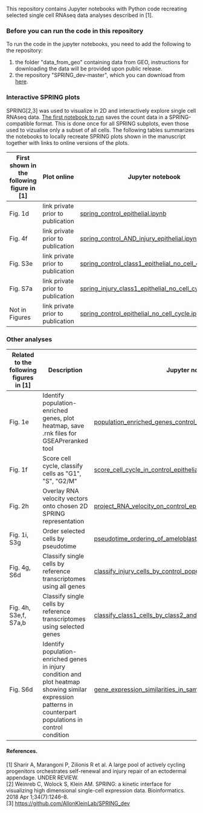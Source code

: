 This repository contains Jupyter notebooks with Python code recreating selected single cell RNAseq data analyses described in [1].

### Before you can run the code in this repository
To run the code in the jupyter notebooks, you need to add the following to the repository:
1) the folder "data_from_geo" containing data from GEO, instructions for downloading the data will be provided upon public release.
2) the repository "SPRING_dev-master", which you can download from [here](https://github.com/AllonKleinLab/SPRING).

### Interactive SPRING plots
SPRING[2,3] was used to visualize in 2D and interactively explore single cell RNAseq data. [The first notebook to run](spring_save_counts_for_all_plots.ipynb) saves the count data in a SPRING-compatible format. This is done once for all SPRING subplots, even those used to vizualise only a subset of all cells.
The following tables summarizes the notebooks to locally recreate SPRING plots shown in the manuscript together with links to online versions of the plots.

First shown in the following figure in [1] | Plot online | Jupyter notebook
 --- | --- | ---
Fig. 1d | link private prior to publication | [spring_control_epithelial.ipynb](spring_control_epithelial.ipynb)
Fig. 4f | link private prior to publication | [spring_control_AND_injury_epithelial.ipynb](spring_control_AND_injury_epithelial.ipynb)
Fig. S3e | link private prior to publication | [spring_control_class1_epithelial_no_cell_cycle.ipynb](spring_control_class1_epithelial_no_cell_cycle.ipynb)
Fig. S7a | link private prior to publication | [spring_injury_class1_epithelial_no_cell_cycle.ipynb](spring_injury_class1_epithelial_no_cell_cycle.ipynb)
Not in Figures  | link private prior to publication | [spring_control_epithelial_no_cell_cycle.ipynb](spring_control_epithelial_no_cell_cycle.ipynb)

### Other analyses

Related to the following figures in [1] | Description | Jupyter notebook
--- | --- | ---
Fig. 1e | Identify population-enriched genes, plot heatmap, save .rnk files for GSEAPreranked tool | [population_enriched_genes_control_and_save_rnk_files.ipynb](population_enriched_genes_control_and_save_rnk_files.ipynb)
Fig. 1f | Score cell cycle, classify cells as "G1", "S", "G2/M" | [score_cell_cycle_in_control_epithelial_cells.ipynb](score_cell_cycle_in_control_epithelial_cells.ipynb)
Fig. 2h | Overlay RNA velocity vectors onto chosen 2D SPRING representation | [project_RNA_velocity_on_control_epithelial_spring_plot.ipynb](project_RNA_velocity_on_control_epithelial_spring_plot.ipynb)
Fig. 1i, S3g | Order selected cells by pseudotime | [pseudotime_ordering_of_ameloblasts.ipynb](pseudotime_ordering_of_ameloblasts.ipynb)
Fig. 4g, S6d | Classify single cells by reference transcriptomes using all genes | [classify_injury_cells_by_control_populations.ipynb](classify_injury_cells_by_control_populations.ipynb)
Fig. 4h, S3e,f, S7a,b | Classify single cells by reference transcriptomes using selected genes | [classify_class1_cells_by_class2_and_3_populations.ipynb](classify_class1_cells_by_class2_and_3_populations.ipynb)
Fig. S6d | Identify population-enriched genes in injury condition and plot heatmap showing similar expression patterns in counterpart populations in control condition | [gene_expression_similarities_in_same_population_ctrl_vs_injury.ipynb](gene_expression_similarities_in_same_population_ctrl_vs_injury.ipynb)

#### References.  
[1] Sharir A, Marangoni P, Zilionis R et al. A large pool of actively cycling progenitors orchestrates self-renewal and injury repair of an ectodermal appendage. UNDER REVIEW.    
[2] Weinreb C, Wolock S, Klein AM. SPRING: a kinetic interface for visualizing high dimensional single-cell expression data. Bioinformatics. 2018 Apr 1;34(7):1246–8.  
[3] https://github.com/AllonKleinLab/SPRING_dev
